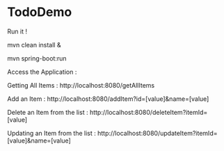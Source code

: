 # TodoDemo

Run it !

mvn clean install &

mvn spring-boot:run

Access the Application :

Getting All Items :
http://localhost:8080/getAllItems

Add an Item :
http://localhost:8080/addItem?id=[value]&name=[value]

Delete an Item from the list :
http://localhost:8080/deleteItem?itemId=[value]

Updating an Item from the list :
http://localhost:8080/updateItem?itemId=[value]&name=[value]

